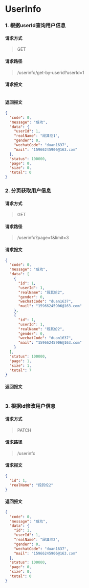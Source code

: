 # UserInfo

### 1. 根据userId查询用户信息

#### 请求方式

> GET

#### 请求路径

> /userinfo/get-by-userid?userId=1

#### 请求报文

```json

```

#### 返回报文

```json
{
  "code": 0,
  "message": "成功",
  "data": {
    "userId": 1,
    "realName": "段其伦1",
    "gender": 0,
    "wechatCode": "duan1637",
    "mail": "15966245906@163.com"
  },
  "status": 100000,
  "page": 0,
  "size": 0,
  "total": 0
}
```

### 2. 分页获取用户信息

#### 请求方式

> GET

#### 请求路径

> /userinfo?page=1&limit=3

#### 请求报文

```json
{
  "code": 0,
  "message": "成功",
  "data": [
    {
      "id": 1,
      "userId": 1,
      "realName": "段其伦2",
      "gender": 0,
      "wechatCode": "duan1637",
      "mail": "15966245906@163.com"
    },
    {
      "id": 1,
      "userId": 1,
      "realName": "段其伦2",
      "gender": 0,
      "wechatCode": "duan1637",
      "mail": "15966245906@163.com"
    }
  ],
  "status": 100000,
  "page": 1,
  "size": 1,
  "total": 7
}
```

#### 返回报文

```json

```

### 3. 根据id修改用户信息

#### 请求方式

> PATCH

#### 请求路径

> /userinfo

#### 请求报文

```json
{
  "id": 1,
  "realName": "段其伦2"
}
```

#### 返回报文

```json
{
  "code": 0,
  "message": "成功",
  "data": {
    "id": 1,
    "userId": 1,
    "realName": "段其伦2",
    "gender": 0,
    "wechatCode": "duan1637",
    "mail": "15966245906@163.com"
  },
  "status": 100000,
  "page": 0,
  "size": 0,
  "total": 0
}
```